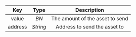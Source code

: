 |   Key   |   Type   | Description |
| :-----: | :------: | :---------: |
|  value  |   *BN*   |      The amount of the asset to send       |
| address | *String* |     Address to send the asset to        |
